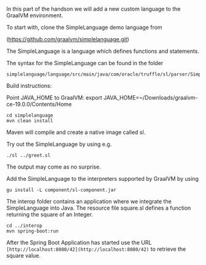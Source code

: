 In this part of the handson we will add a new custom language to the GraalVM environment.

To start with, clone the SimpleLanguage demo language from 

(https://github.com/graalvm/simplelanguage.git)

The SimpleLanguage is a language which defines functions and statements.

The syntax for the SimpleLanguage can be found in the folder
```
simplelanguage/language/src/main/java/com/oracle/truffle/sl/parser/SimpleLanguage.g4

```

Build instructions:

Point JAVA_HOME to GraalVM:
export JAVA_HOME=~/Downloads/graalvm-ce-19.0.0/Contents/Home

```
cd simplelanguage
mvn clean install
```

Maven will compile and create a native image called sl.

Try out the SimpleLanguage by using e.g.

```
./sl ../greet.sl
``` 

The output may come as no surprise.

Add the SimpleLanguage to the interpreters supported by GraalVM by using

```
gu install -L component/sl-component.jar
```


The interop folder contains an application where we integrate the SimpleLanguage into Java.
The resource file square.sl defines a function returning the square of an Integer.


```
cd ../interop
mvn spring-boot:run
```

After the Spring Boot Application has started use the URL ```[http://localhost:8080/42](http://localhost:8080/42)``` to retrieve the square value.
